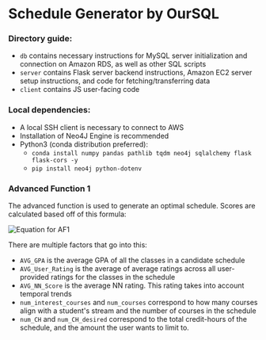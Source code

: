 # Schedule Generator by OurSQL

### Directory guide:
- `db` contains necessary instructions for MySQL server initialization and connection on Amazon RDS, as well as other SQL scripts
- `server` contains Flask server backend instructions, Amazon EC2 server setup instructions, and code for fetching/transferring data
- `client` contains JS user-facing code

### Local dependencies:
- A local SSH client is necessary to connect to AWS
- Installation of Neo4J Engine is recommended
- Python3 (conda distribution preferred):
    - `conda install numpy pandas pathlib tqdm neo4j sqlalchemy flask flask-cors -y`
    - `pip install neo4j python-dotenv`

### Advanced Function 1
The advanced function is used to generate an optimal schedule. Scores are calculated based off of this formula:

![Equation for AF1](https://latex.codecogs.com/svg.latex?\Large&space;score=\\frac{(AVG\\_GPA+AVG\\_User\\_Rating+AVG\\_NN\\_Score)\\cdot\\;num\\_interest\\_courses}{|num\\_CH-num\\_CH\\_desired|\\cdot\\;num\\_courses})

There are multiple factors that go into this:
- `AVG_GPA` is the average GPA of all the classes in a candidate schedule
- `AVG_User_Rating` is the average of average ratings across all user-provided ratings for the classes in the schedule
- `AVG_NN_Score` is the average NN rating. This rating takes into account temporal trends
- `num_interest_courses` and `num_courses` correspond to how many courses align with a student's stream and the number of courses in the schedule
- `num_CH` and `num_CH_desired` correspond to the total credit-hours of the schedule, and the amount the user wants to limit to.